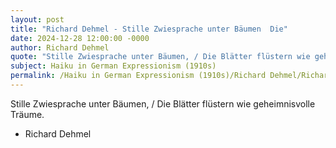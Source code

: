 ```yaml
---
layout: post
title: "Richard Dehmel - Stille Zwiesprache unter Bäumen  Die"
date: 2024-12-28 12:00:00 -0000
author: Richard Dehmel
quote: "Stille Zwiesprache unter Bäumen, / Die Blätter flüstern wie geheimnisvolle Träume."
subject: Haiku in German Expressionism (1910s)
permalink: /Haiku in German Expressionism (1910s)/Richard Dehmel/Richard Dehmel - Stille Zwiesprache unter Bäumen  Die
---
```


Stille Zwiesprache unter Bäumen, / Die Blätter flüstern wie geheimnisvolle Träume.

- Richard Dehmel
